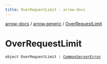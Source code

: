 ```yaml
---
title: OverRequestLimit - arrow-docs
---
```


[arrow-docs](../index.html) / [arrow.generic](index.html) / [OverRequestLimit](./-over-request-limit.html)

# OverRequestLimit

`object OverRequestLimit : `[`CommonServerError`](-common-server-error.html)